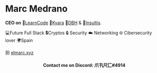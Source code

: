 # Marc Medrano 
**CEO on** 🗼[LearnCode](https://learncode.com) 🗻[Kyara](https://github.com/elmarcz/Kyara)  🚀[DBH](https://github.com/elmarcz/DBH)  &  🥊[Insultjs](https://github.com/Insultjs). 

💻Future Full Stack 💲Cryptos 🔒 Security ☁️ Networking 🌐 Cibersecurity lover 🌍Spain

🈹 [elmarc.xyz](https://portfolio.elmarc.xyz)

<h4 align="center">Contact me on Discord:  爪卂尺匚#4914</h4>

